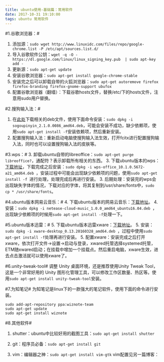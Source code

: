 ```yaml
---
title: ubuntu使用-基础篇：常用软件
date: 2017-10-31 19:10:00
tags: ubuntu 常用软件
---
```

#1.谷歌浏览器：#
<!--more-->
1. 添加源：`sudo wget http://www.linuxidc.com/files/repo/google-chrome.list -P /etc/apt/sources.list.d/`
1. 导入谷歌软件公钥：`wget -q -O - https://dl.google.com/linux/linux_signing_key.pub  | sudo apt-key add -`
1. 更新源：`sudo apt-get update`
1. 安装谷歌浏览器：`sudo apt-get install google-chrome-stable`
1. 安装完之后可以卸载自带的火狐浏览器：`sudo apt-get autoremove firefox firefox-branding firefox-gnome-support ubufox `
1. 配置谷歌浏览器（翻墙）：下载谷歌hosts文件，替换/etc/下的hosts文件，注意用sudo用户替换。

#2.搜狗输入法：#
1. 在[此处](http://pinyin.sogou.com/linux/)下载相关的deb文件，使用下面命令安装：`sudo dpkg -i sogoupinyin_2.1.0.0086_amd64.deb`，可能会安装不成功，缺少依赖项，使用` sudo apt-get install -f `安装依赖项，然后重新安装。
2. 配置搜狗输入法：重新启动电脑使搜狗输入法生效，打开fcitx进行配置搜狗输入法，同时也可以设置搜狗输入法的皮肤等。

#3.wps：#
3. 卸载ubuntu自带的libreoffice：`sudo apt-get purge libreoffice?`，通配符？表示卸载所有相关的东西。
3. 下载ubuntu版本的wps：[下载地址](http://community.wps.cn/download/)，下载完成之后安装：`sudo dpkg -i wps-office_10.1.0.5672-a21_amd64.deb `，安装过程中可能会出现缺少依赖项的问题，使用`sudo apt-get install -f `进行处理，处理完成后再进行安装。
3. 后期处理：安装完的wps会出现缺失字体的情况，下载对应的字体，将其复制到/usr/share/fonts中，`sudo cp * /usr/share/fonts`。

#4.ubuntu版本网易云音乐：#
4. 下载ubuntu版本的网易云音乐：[下载地址](http://music.163.com/#/download)。
4. 安装：`sudo dpkg -i netease-cloud-music_1.0.0_amd64_ubuntu16.04.deb `，出现缺少依赖项的时候用`sudo apt-get install -f`处理一下。

#5.ubuntu版本迅雷：#
5. 下载ubuntu版本迅雷xware：[下载地址](http://download.csdn.net/download/ghan_/9944727)。
5. 安装：`sudo dpkg -i xware-desktop_0.13.20160328_amd64.deb `，过程中使用`sudo apt-get install -f`处理再进行安装。
5. 配置xware：安装完成之后打开xware，依次打开文件->设置->启动与登录，xwared托管选择systemed托管，ETM随xwared启动；在挂载中增加一个挂载点。然后重启电脑，xware生效，进去点击激活就可以使用xware了。

#6.unity-tweak-tool#
调整 Unity 桌面环境，还是推荐使用Unity Tweak Tool，这是一个非常好用的 Unity 图形化管理工具，可以修改工作区数量、热区等。使用`sudo apt-get install unity-tweak-tool`安装。

#7.为知笔记#
为知笔记是linux下的一款强大的笔记软件，使用下面的命令进行安装。
```
sudo add-apt-repository ppa:wiznote-team
sudo apt-get update
sudo apt-get install wiznote

```

#8.其他软件#

1. shutter：ubuntu中比较好用的截图工具：`sudo apt-get install shutter`

1. git：程序员必备：`sudo apt-get install git`

1. vim：编辑器之神：`sudo apt-get install vim-gtk` vim配置见另一篇博客：